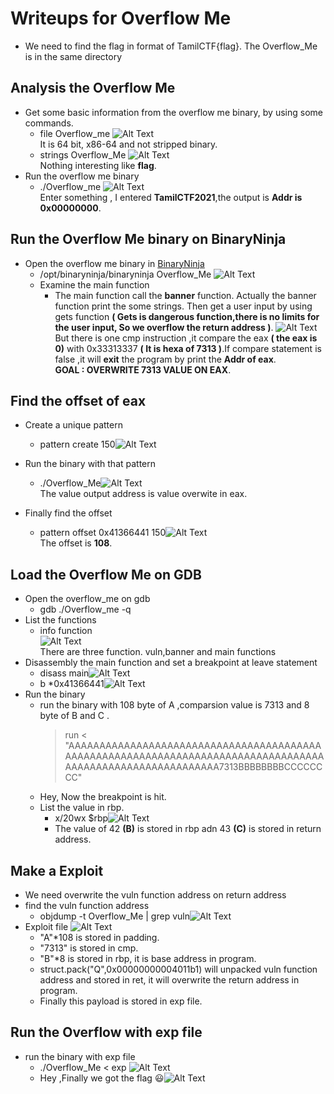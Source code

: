 # Writeups for Overflow Me
- We need to find the flag in format of TamilCTF{flag}. The Overflow_Me is in the same directory
## Analysis the Overflow Me
- Get some basic information from the overflow me binary, by using some commands.
  - file Overflow_me
![Alt Text](img/file.png)<br />It is 64 bit, x86-64 and not stripped binary.
  - strings Overflow_Me
![Alt Text](img/strings.png)<br />Nothing interesting like **flag**.
- Run the overflow me binary
  - ./Overflow_me
![Alt Text](img/output_bin.png)<br />Enter something , I entered **TamilCTF2021**,the output is **Addr is 0x00000000**.

## Run the Overflow Me binary on BinaryNinja
- Open the overflow me binary in [BinaryNinja](https://binary.ninja/demo/)
  - /opt/binaryninja/binaryninja Overflow_Me
![Alt Text](img/open_binary.png)<br />
  - Examine the main function
    - The main function call the **banner** function. Actually the banner function print the some strings. Then get a user input by using gets function **( Gets is dangerous function,there is no limits for the user input, So we overflow the return address )**. ![Alt Text](img/main.png)<br />But there is one cmp instruction ,it compare the eax **( the eax is 0)** with 0x33313337 **( It is hexa of 7313 )**.If compare statement is false ,it will **exit** the program by print the **Addr of eax**.  <br /> **GOAL : OVERWRITE 7313 VALUE ON EAX**.
    
## Find the offset of eax
  - Create a unique pattern
    - pattern create 150![Alt Text](img/pattern.png)<br />

  - Run the binary with that pattern
    - ./Overflow_Me![Alt Text](img/find_pattern.png)<br />The value output address is value overwite in eax.

  - Finally find the offset
    - pattern offset 0x41366441 150![Alt Text](img/offset.png)<br />The offset is **108**.

## Load the Overflow Me on **GDB**    
  - Open the overflow_me on gdb
    - gdb ./Overflow_me -q
  - List the functions
    - info function<br />![Alt Text](img/functions.png)<br />There are three function. vuln,banner and main functions
  - Disassembly the main function and set a breakpoint at leave statement
    - disass main![Alt Text](img/leave.png)<br />
    - b *0x41366441![Alt Text](img/break_lev.png)<br />
  - Run the binary
    - run the binary with 108 byte of A ,comparsion value is 7313 and 8 byte of B and C .
      > run < "AAAAAAAAAAAAAAAAAAAAAAAAAAAAAAAAAAAAAAAAAAAAAAAAAAAAAAAAAAAAAAAAAAAAAAAAAAAAAAAAAAAAAAAAAAAAAAAAAAAAAAAAAAAA7313BBBBBBBBCCCCCCCC"
    - Hey, Now the breakpoint is hit.
    - List the value in rbp.
      - x/20wx $rbp![Alt Text](img/rbp.png)<br />
      - The value of 42 **(B)** is stored in rbp adn 43 **(C)** is stored in return address.

## Make a Exploit
  - We need overwrite the vuln function address on return address
  - find the vuln function address
    - objdump -t Overflow_Me | grep vuln![Alt Text](img/vuln.png)<br />
  - Exploit file
    ![Alt Text](img/exploit.png)
    - "A"*108 is stored in padding.
    - "7313" is stored in cmp.
    - "B"*8 is stored in rbp, it is base address in program.
    - struct.pack("Q",0x00000000004011b1) will unpacked vuln function address and stored in ret, it will overwrite the return address in program.
    - Finally this payload is stored in exp file.

## Run the Overflow with exp file
  - run the binary with exp file
    - ./Overflow_Me < exp ![Alt Text](img/pip_exp.png)<br />
    - Hey ,Finally we got the flag :smiley:![Alt Text](img/flag.png)<br />
